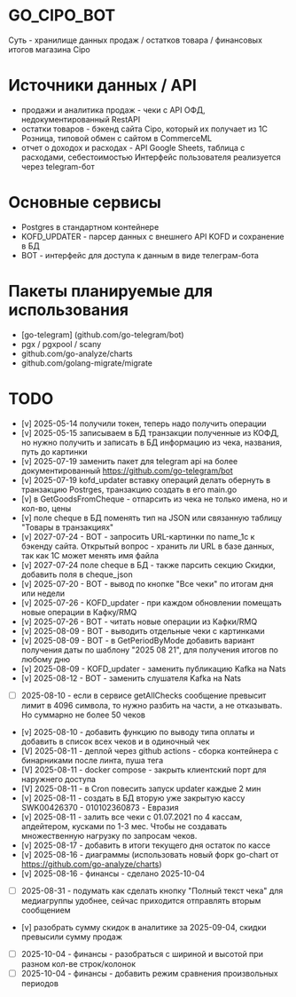 # GO_CIPO_BOT

Суть - хранилище данных продаж / остатков товара / финансовых итогов магазина Cipo

# Источники данных / API

- продажи и аналитика продаж - чеки с API ОФД, недокументированный RestAPI
- остатки товаров - бэкенд сайта Cipo, который их получает из 1С Розница, типовой обмен с сайтом в CommerceML
- отчет о доходох и расходах - API Google Sheets, таблица с расходами, себестоимостью
  Интерфейс пользователя реализуется через telegram-бот

# Основные сервисы

- Postgres в стандартном контейнере
- KOFD_UPDATER - парсер данных с внешнего API KOFD и сохранение в БД
- BOT - интерфейс для доступа к данным в виде телеграм-бота

# Пакеты планируемые для использования

- [go-telegram] (github.com/go-telegram/bot)
- pgx / pgxpool / scany
- github.com/go-analyze/charts
- github.com/golang-migrate/migrate

# TODO

- [v] 2025-05-14 получили токен, теперь надо получить операции
- [v] 2025-05-15 записываем в БД транзакции полученные из КОФД, но нужно получить и записать в БД информацию из чека, названия, путь до картинки
- [v] 2025-07-19 заменить пакет для telegram api на более документированный https://github.com/go-telegram/bot
- [v] 2025-07-19 kofd_updater вставку операций делать обернуть в транзакцию Postrges, транзакцию создать в его main.go
- [v] в GetGoodsFromCheque - отпарсить из чека не только имена, но и кол-во, цены
- [v] поле cheque в БД поменять тип на JSON или связанную таблицу "Товары в транзакциях"
- [v] 2027-07-24 - BOT - запросить URL-картинки по name_1c к бэкенду сайта. Открытый вопрос - хранить ли URL в базе данных, так как 1С может менять имя файла
- [v] 2027-07-24 поле cheque в БД - также парсить секцию Скидки, добавить поля в cheque_json
- [v] 2025-07-20 - BOT - вывод по кнопке "Все чеки" по итогам дня или недели
- [v] 2025-07-26 - KOFD_updater - при каждом обновлении помещать новые операции в Кафку/RMQ
- [v] 2025-07-26 - BOT - читать новые операции из Кафки/RMQ
- [v] 2025-08-09 - BOT - выводить отдельные чеки с картинками
- [v] 2025-08-09 - BOT - в GetPeriodByMode добавить вариант получения даты по шаблону "2025 08 21", для получения итогов по любому дню
- [v] 2025-08-09 - KOFD_updater - заменить публикацию Kafka на Nats
- [v] 2025-08-12 - BOT - заменить слушателя Kafka на Nats
- [ ] 2025-08-10 - если в сервисе getAllChecks сообщение превысит лимит в 4096 символа, то нужно разбить на части, а не отказывать. Но суммарно не более 50 чеков
- [v] 2025-08-10 - добавить функцию по выводу типа оплаты и добавить в список всех чеков и в одиночный чек
- [V] 2025-08-11 - деплой через github actions - сборка контейнера с бинарниками после линта, пуша тега
- [V] 2025-08-11 - docker compose - закрыть клиентский порт для наружнего доступа
- [V] 2025-08-11 - в Cron повесить запуск updater каждые 2 мин
- [v] 2025-08-11 - создать в БД вторую уже закрытую кассу SWK00426370 - 010102360873 - Евразия
- [v] 2025-08-11 - залить все чеки с 01.07.2021 по 4 кассам, апдейтером, кусками по 1-3 мес. Чтобы не создавать множественную нагрузку по запросам чеков.
- [v] 2025-08-17 - добавить в итоги текущего дня остаток по кассе
- [v] 2025-08-16 - диаграммы (использовать новый форк go-chart от https://github.com/go-analyze/charts)
- [v] 2025-08-16 - финансы - сделано 2025-10-04
- [ ] 2025-08-31 - подумать как сделать кнопку "Полный текст чека" для медиагруппы удобнее, сейчас приходится отправлять вторым сообщением
- [v] разобрать сумму скидок в аналитике за 2025-09-04, скидки превысили сумму продаж
- [ ] 2025-10-04 - финансы - разобраться с шириной и высотой при разном кол-ве строк/колонок
- [ ] 2025-10-04 - финансы - добавить режим сравнения произвольных периодов
